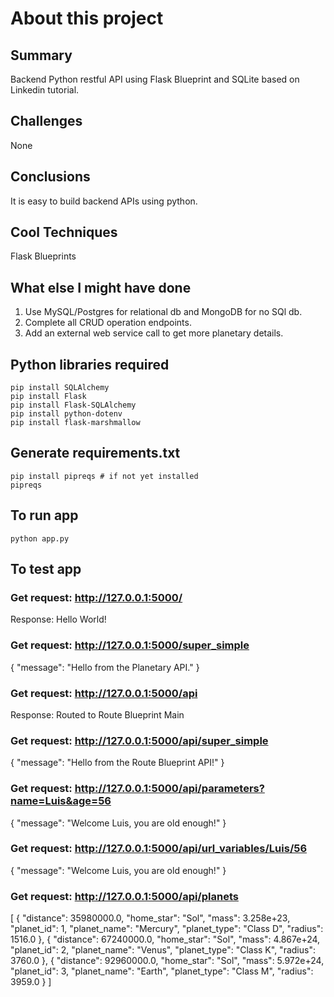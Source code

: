 # About this project
## Summary
Backend Python restful API using Flask Blueprint and SQLite based on Linkedin tutorial.

## Challenges
None

## Conclusions
It is easy to build backend APIs using python.

## Cool Techniques
Flask Blueprints

## What else I might have done 
1. Use MySQL/Postgres for relational db and MongoDB for no SQl db.
2. Complete all CRUD operation endpoints.
3. Add an external web service call to get more planetary details.

## Python libraries required
	pip install SQLAlchemy
	pip install Flask
	pip install Flask-SQLAlchemy
	pip install python-dotenv
	pip install flask-marshmallow

## Generate requirements.txt
    pip install pipreqs # if not yet installed
    pipreqs 

## To run app
	python app.py

## To test app

### Get request: http://127.0.0.1:5000/

Response: Hello World!

### Get request: http://127.0.0.1:5000/super_simple

{
    "message": "Hello from the Planetary API."
}

### Get request: http://127.0.0.1:5000/api

Response: Routed to Route Blueprint Main

### Get request: http://127.0.0.1:5000/api/super_simple

{
    "message": "Hello from the Route Blueprint API!"
}

### Get request: http://127.0.0.1:5000/api/parameters?name=Luis&age=56

{
    "message": "Welcome Luis, you are old enough!"
}

### Get request: http://127.0.0.1:5000/api/url_variables/Luis/56

{
    "message": "Welcome Luis, you are old enough!"
}

### Get request: http://127.0.0.1:5000/api/planets

[
    {
        "distance": 35980000.0,
        "home_star": "Sol",
        "mass": 3.258e+23,
        "planet_id": 1,
        "planet_name": "Mercury",
        "planet_type": "Class D",
        "radius": 1516.0
    },
    {
        "distance": 67240000.0,
        "home_star": "Sol",
        "mass": 4.867e+24,
        "planet_id": 2,
        "planet_name": "Venus",
        "planet_type": "Class K",
        "radius": 3760.0
    },
    {
        "distance": 92960000.0,
        "home_star": "Sol",
        "mass": 5.972e+24,
        "planet_id": 3,
        "planet_name": "Earth",
        "planet_type": "Class M",
        "radius": 3959.0
    }
]

